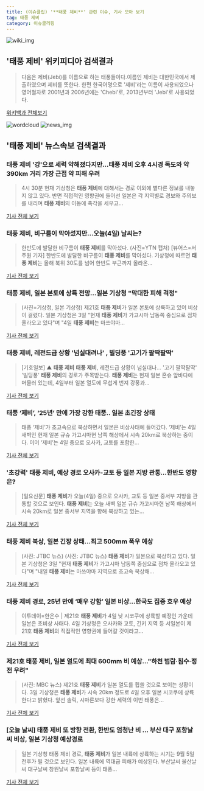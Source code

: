 ```yaml
---
title: (이슈클립) '**태풍 제비**' 관련 이슈, 기사 모아 보기
tag: 태풍 제비
category: 이슈클리핑
---
```

![wiki_img](https://user-images.githubusercontent.com/42597476/44503234-41136a80-a6d0-11e8-9071-6fc6418eafe4.png)
## **'**태풍 제비**'** 위키피디아 검색결과
>다음은 제비(Jebi)를 이름으로 하는 태풍들이다.이름인 제비는 대한민국에서 제출하였으며 제비를 뜻한다. 한편 한국어명으로 '제비'라는 이름이 사용되었으나 영어철자로 2001년과 2006년에는 'Chebi'로, 2013년부터 'Jebi'로 사용되었다.

<a href="https://ko.wikipedia.org/wiki/태풍 제비" target="_blank">위키백과 전체보기</a>

![wordcloud](https://s3.ap-northeast-2.amazonaws.com/lyrics101-wordcloud/2018-09-04-1536007214.png)
![news_img](https://user-images.githubusercontent.com/42597476/44507050-1206f400-a6e4-11e8-8d98-7ffbfebb353f.png)
## **'**태풍 제비**'** 뉴스속보 검색결과
### **태풍 제비** '강'으로 세력 약해졌다지만...**태풍 제비** 오후 4시경 독도와 약 390km 거리 가장 근접 약 피해 우려

>4시 30분 현재 기상청은 **태풍 제비**에 대해서는 경로 이외에 별다른 정보를 내놓지 않고 있다. 반면 직접적인 영향권에 들어선 일본은 각 지역별로 경보와 주의보를 내리며 **태풍 제비**의 이동에 촉각을 세우고...

<a href="http://leaders.asiae.co.kr/news/articleView.html?idxno=73822" target="_blank">기사 전체 보기</a>

### **태풍 제비**, 비구름이 막아섰지만...오늘(4일) 날씨는?

>한반도에 발달한 비구름이 **태풍 제비**를 막아섰다. (사진=YTN 캡처) [뷰어스=서주원 기자] 한반도에 발달한 비구름이 **태풍 제비**를 막아섰다.   기상청에 따르면 **태풍 제비**는 올해 북위 30도를 넘어 한반도 부근까지 올라온...

<a href="http://viewers.heraldcorp.com/news/articleView.html?idxno=19093" target="_blank">기사 전체 보기</a>

### **태풍 제비**, 일본 본토에 상륙 전망...일본 기상청 "막대한 피해 걱정"

>(사진=기상청, 일본 기상청) 제21호 **태풍 제비**가 일본 본토에 상륙하고 있어 비상이 걸렸다. 일본 기상청은 3일 "현재 **태풍 제비**가 가고시마 남동쪽 중심으로 점차 올라오고 있다"며 "4일 **태풍 제비**는 마쓰야마...

<a href="http://www.anewsa.com/detail.php?number=1365800&thread=09r06" target="_blank">기사 전체 보기</a>

### **태풍 제비**, 레전드급 상황 '넘실대려나' , 빌딩풍 '고기가 팔딱팔딱'

>[기호일보] ▲ **태풍 제비** **태풍 제비**, 레전드급 상황이 넘실대나... '고기 팔딱팔딱' '빌딩풍' **태풍 제비**의 경로가 주목받는다. **태풍 제비**는 현재 일본 혼슈 앞바다에 머물러 있는데, 4일부터 일본 열도에 무섭게 번져 강풍과...

<a href="http://www.kihoilbo.co.kr/?mod=news&act=articleView&idxno=767173" target="_blank">기사 전체 보기</a>

### 태풍 ‘제비’, ‘25년’ 만에 가장 강한 태풍.. 일본 초긴장 상태

>태풍 ‘제비’가 초고속으로 북상하면서 일본은 비상사태에 들어갔다. ‘제비’는 4일 새벽인 현재 일본 규슈 가고시마현 남쪽 해상에서 시속 20km로 북상하는 중이다. 이어 ‘제비’는 4일 중으로 오사카, 교토를 포함한...

<a href="http://www.kookje.co.kr/news2011/asp/newsbody.asp?code=0300&key=20180904.99099001072" target="_blank">기사 전체 보기</a>

### '초강력' **태풍 제비**, 예상 경로 오사카-교토 등 일본 지방 관통…한반도 영향은?

>[일요신문] **태풍 제비**가 오늘(4일) 중으로 오사카, 교토 등 일본 중서부 지방을 관통할 것으로 보인다.   **태풍 제비**는 오늘 새벽 일본 규슈 가고시마현 남쪽 해상에서 시속 20km로 일본 중서부 지역을 향해 북상하고 있는...

<a href="http://ilyo.co.kr/?ac=article_view&entry_id=308611" target="_blank">기사 전체 보기</a>

### **태풍 제비** 북상, 일본 긴장 상태…최고 500mm 폭우 예상

>(사진: JTBC 뉴스) (사진: JTBC 뉴스) **태풍 제비**가 일본으로 북상하고 있다. 일본 기상청은 3일 "현재 **태풍 제비**가 가고시마 남동쪽 중심으로 점차 올라오고 있다"며 "내일 **태풍 제비**는 마쓰야마 지역으로 초고속 북상해...

<a href="http://www.dtnews24.com/news/articleView.html?idxno=524401" target="_blank">기사 전체 보기</a>

### **태풍 제비** 경로, 25년 만에 ‘매우 강함’ 일본 비상…한국도 집중 호우 예상

>이투데이=한은수 | 제21호 **태풍 제비**가 4일 낮 시코쿠에 상륙할 예정인 가운데 일본은 초비상 사태다. 4일 기상청은 오사카와 교토, 긴키 지역 등 서일본이 제 21호 **태풍 제비**의 직접적인 영향권에 들어갈 것이라고...

<a href="http://www.etoday.co.kr/news/section/newsview.php?idxno=1659518" target="_blank">기사 전체 보기</a>

### 제21호 **태풍 제비**, 일본 열도에 최대 600mm 비 예상…"하천 범람·침수·정전 우려"

>(사진: MBC 뉴스) 제21호 **태풍 제비**가 일본 열도를 휩쓸 것으로 보이는 상황이다. 3일 기상청은 **태풍 제비**가 시속 20km 정도로 4일 오후 일본 시코쿠에 상륙한다고 밝혔다. 앞선 솔릭, 시마론보다 강한 세력의 이번 태풍은...

<a href="http://www.honam.co.kr/read.php3?aid=1535996327564284215" target="_blank">기사 전체 보기</a>

### [오늘 날씨] **태풍 제비** 또 방향 전환, 한반도 엄청난 비 … 부산 대구 포항날씨 비상, 일본 기상청 예상경로

>일본 기상청 태퐁 제비 경로, **태풍 제비**가 일본 내륙에 상륙하는 시기는 9월 5일 전후가 될 것으로 보인다. 일본 내륙에 역대급 피해가 예상된다. 부산날씨 울산날씨 대구날씨 창원날씨 포항날씨 등이 태풍...

<a href="http://www.g-enews.com/ko-kr/news/article/news_all/201809040400567934a01bf698f_1/article.html" target="_blank">기사 전체 보기</a>


